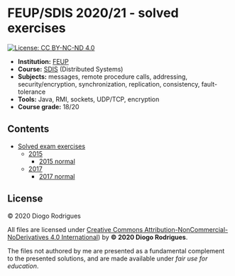 # FEUP/SDIS 2020/21 - solved exercises

[![License: CC BY-NC-ND 4.0](https://img.shields.io/badge/License-CC%20BY--NC--ND%204.0-lightgrey.svg)](https://creativecommons.org/licenses/by-nc-nd/4.0/)

- **Institution:** [FEUP](https://sigarra.up.pt/feup/en/web_page.Inicial)
- **Course:** [SDIS](https://sigarra.up.pt/feup/en/UCURR_GERAL.FICHA_UC_VIEW?pv_ocorrencia_id=459489) (Distributed Systems)
- **Subjects:** messages, remote procedure calls, addressing, security/encryption, synchronization, replication, consistency, fault-tolerance
- **Tools:** Java, RMI, sockets, UDP/TCP, encryption
- **Course grade:** 18/20

## Contents

- [Solved exam exercises](exams)
    - [2015](exams/2015)
        - [2015 normal](exams/2015/2015N.md)
    - [2017](exams/2017)
        - [2017 normal](exams/2017/2017N.md)

## License

© 2020 Diogo Rodrigues

All files are licensed under [Creative Commons Attribution-NonCommercial-NoDerivatives 4.0 International](LICENSE)) by **© 2020 Diogo Rodrigues**.

The files not authored by me are presented as a fundamental complement to the presented solutions, and are made available under *fair use for education*.
